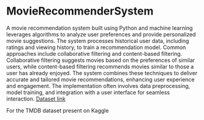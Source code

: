 # MovieRecommenderSystem
A movie recommendation system built using Python and machine learning leverages algorithms to analyze user preferences and provide personalized movie suggestions. The system processes historical user data, including ratings and viewing history, to train a recommendation model. Common approaches include collaborative filtering and content-based filtering. Collaborative filtering suggests movies based on the preferences of similar users, while content-based filtering recommends movies similar to those a user has already enjoyed. The system combines these techniques to deliver accurate and tailored movie recommendations, enhancing user experience and engagement. The implementation often involves data preprocessing, model training, and integration with a user interface for seamless interaction.
<a href="https://www.kaggle.com/datasets/tmdb/tmdb-movie-metadata">Dataset link</a>
<p> For the TMDB dataset present on Kaggle</p>
